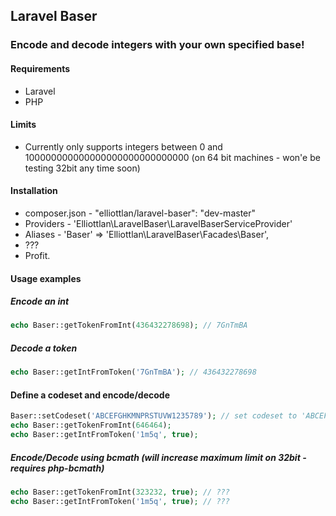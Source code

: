 ## Laravel Baser

### Encode and decode integers with your own specified base!

#### Requirements

 - Laravel
 - PHP

#### Limits

 - Currently only supports integers between 0 and 100000000000000000000000000000 (on 64 bit machines - won'e be testing 32bit any time soon)

#### Installation

 - composer.json - "elliottlan/laravel-baser": "dev-master"
 - Providers - 'Elliottlan\LaravelBaser\LaravelBaserServiceProvider'
 - Aliases - 'Baser' => 'Elliottlan\LaravelBaser\Facades\Baser',
 - ???
 - Profit.

#### Usage examples

##### Encode an int
```php
echo Baser::getTokenFromInt(436432278698); // 7GnTmBA
```

##### Decode a token
```php
echo Baser::getIntFromToken('7GnTmBA'); // 436432278698
```

#### Define a codeset and encode/decode
```php
Baser::setCodeset('ABCEFGHKMNPRSTUVW1235789'); // set codeset to 'ABCEFGHKMNPRSTUVW1235789'
echo Baser::getTokenFromInt(646464);
echo Baser::getIntFromToken('1m5q', true);
```

##### Encode/Decode using bcmath (will increase maximum limit on 32bit - requires php-bcmath)
```php
echo Baser::getTokenFromInt(323232, true); // ???
echo Baser::getIntFromToken('1m5q', true); // ???
```